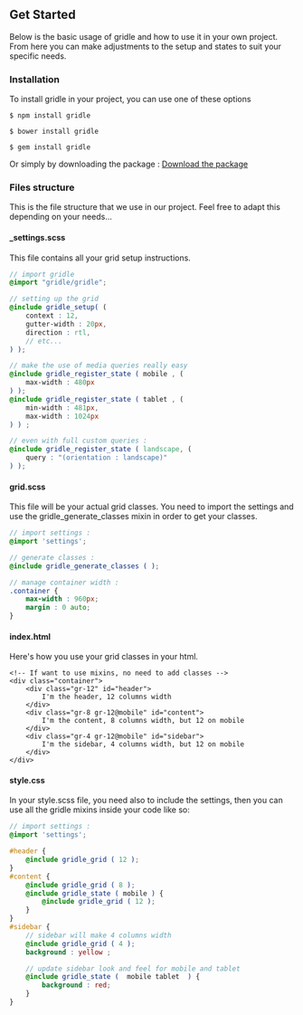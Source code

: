 ## Get Started

Below is the basic usage of gridle and how to use it in your own project. From here you can make adjustments to the setup and states to suit your specific needs.

### Installation

To install gridle in your project, you can use one of these options

```
$ npm install gridle
```

```
$ bower install gridle
```

```
$ gem install gridle
```

Or simply by downloading the package :
[Download the package](http://google.com)

### Files structure

This is the file structure that we use in our project. Feel free to adapt this depending on your needs...

#### _settings.scss

This file contains all your grid setup instructions.

```scss
// import gridle
@import "gridle/gridle";

// setting up the grid
@include gridle_setup( (
	context : 12,
	gutter-width : 20px,
	direction : rtl,
	// etc...
) );

// make the use of media queries really easy
@include gridle_register_state ( mobile , (
	max-width : 480px 
) );
@include gridle_register_state ( tablet , (
	min-width : 481px,
	max-width : 1024px
) ) ;

// even with full custom queries :
@include gridle_register_state ( landscape, (
	query : "(orientation : landscape)"
) );
```

#### grid.scss

This file will be your actual grid classes. You need to import the settings and use the gridle_generate_classes mixin in order to get your classes.

```scss
// import settings :
@import 'settings';

// generate classes :
@include gridle_generate_classes ( );

// manage container width :
.container {
	max-width : 960px;
	margin : 0 auto;
}
```

#### index.html

Here's how you use your grid classes in your html.

```markup
<!-- If want to use mixins, no need to add classes -->
<div class="container">
	<div class="gr-12" id="header">
		I'm the header, 12 columns width
	</div>
	<div class="gr-8 gr-12@mobile" id="content">
		I'm the content, 8 columns width, but 12 on mobile
	</div>
	<div class="gr-4 gr-12@mobile" id="sidebar">
		I'm the sidebar, 4 columns width, but 12 on mobile
	</div>
</div>
```


#### style.css

In your style.scss file, you need also to include the settings, then you can use all the gridle mixins inside your code like so:

```scss
// import settings :
@import 'settings';

#header {
	@include gridle_grid ( 12 );
}
#content {
	@include gridle_grid ( 8 );
	@include gridle_state ( mobile ) {
		@include gridle_grid ( 12 );
	}
}
#sidebar {
	// sidebar will make 4 columns width
	@include gridle_grid ( 4 );
	background : yellow ;

	// update sidebar look and feel for mobile and tablet
	@include gridle_state (  mobile tablet  ) {
		background : red;
	}
}
```
